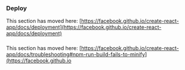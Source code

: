 

### Deploy

This section has moved here: [https://facebook.github.io/create-react-app/docs/deployment](https://facebook.github.io/create-react-app/docs/deployment)

### 

This section has moved here: [https://facebook.github.io/create-react-app/docs/troubleshooting#npm-run-build-fails-to-minify](https://facebook.github.io
